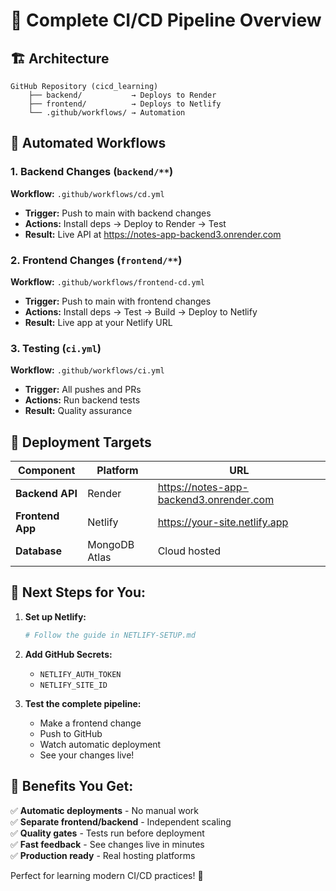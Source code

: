 # 🎯 Complete CI/CD Pipeline Overview

## 🏗️ Architecture

```
GitHub Repository (cicd_learning)
    ├── backend/           → Deploys to Render
    ├── frontend/          → Deploys to Netlify
    └── .github/workflows/ → Automation
```

## 🔄 Automated Workflows

### 1. Backend Changes (`backend/**`)
**Workflow:** `.github/workflows/cd.yml`
- **Trigger:** Push to main with backend changes
- **Actions:** Install deps → Deploy to Render → Test
- **Result:** Live API at https://notes-app-backend3.onrender.com

### 2. Frontend Changes (`frontend/**`)
**Workflow:** `.github/workflows/frontend-cd.yml`
- **Trigger:** Push to main with frontend changes  
- **Actions:** Install deps → Test → Build → Deploy to Netlify
- **Result:** Live app at your Netlify URL

### 3. Testing (`ci.yml`)
**Workflow:** `.github/workflows/ci.yml`
- **Trigger:** All pushes and PRs
- **Actions:** Run backend tests
- **Result:** Quality assurance

## 🚀 Deployment Targets

| Component | Platform | URL |
|-----------|----------|-----|
| **Backend API** | Render | https://notes-app-backend3.onrender.com |
| **Frontend App** | Netlify | https://your-site.netlify.app |
| **Database** | MongoDB Atlas | Cloud hosted |

## 🎯 Next Steps for You:

1. **Set up Netlify:**
   ```bash
   # Follow the guide in NETLIFY-SETUP.md
   ```

2. **Add GitHub Secrets:**
   - `NETLIFY_AUTH_TOKEN`
   - `NETLIFY_SITE_ID`

3. **Test the complete pipeline:**
   - Make a frontend change
   - Push to GitHub  
   - Watch automatic deployment
   - See your changes live!

## 🎉 Benefits You Get:

✅ **Automatic deployments** - No manual work  
✅ **Separate frontend/backend** - Independent scaling  
✅ **Quality gates** - Tests run before deployment  
✅ **Fast feedback** - See changes live in minutes  
✅ **Production ready** - Real hosting platforms  

Perfect for learning modern CI/CD practices! 🚀